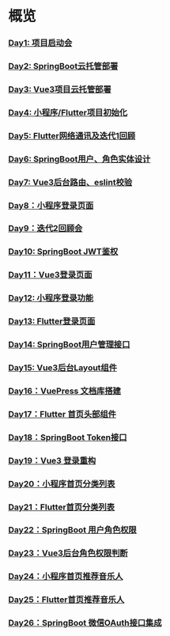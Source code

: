 # 概览

### [Day1: 项目启动会](./day1-kickoff-metting.md)
### [Day2: SpringBoot云托管部署](../service/day2-how-to-deploy-springboot-to-wecloud.md)
### [Day3: Vue3项目云托管部署](../admin/day3-how-to-deploy-vue3-to-wecloud.md)
### [Day4: 小程序/Flutter项目初始化](../mp/day4-init-mp-and-flutter-project.md)
### [Day5: Flutter网络通讯及迭代1回顾](../app/day5-flutter-http-and-review-sprint1.md)
### [Day6: SpringBoot用户、角色实体设计](../service/day6-springboot-user-and-role-entity.md)
### [Day7: Vue3后台路由、eslint校验](../admin/day7-vue3-router-and-eslint.md)
### [Day8：小程序登录页面](../mp/day8-mp-login-page.md)
### [Day9：迭代2回顾会](./day9-review-sprint2.md)
### [Day10: SpringBoot JWT鉴权](../service/day10-springboot-jwt-authentication.md)
### [Day11：Vue3登录页面](../admin/day11-vue3-login-page.md)
### [Day12: 小程序登录功能](../mp/day12-mp-login-page.md)
### [Day13: Flutter登录页面](../app/day13-app-login-page.md)
### [Day14: SpringBoot用户管理接口](../service/day14-springboot-user-api.md)
### [Day15: Vue3后台Layout组件](../admin/day15-vue3-layout-component.md)
### [Day16：VuePress 文档库搭建](./day16-how-to-init-vuepress-project.md)
### [Day17：Flutter 首页头部组件](../app/day17-flutter-homepage-header-widget.md)
### [Day18：SpringBoot Token接口](../service/day18-springboot-token-api.md)
### [Day19：Vue3 登录重构](../admin/day19-vue3-login-refactoring.md)
### [Day20：小程序首页分类列表](../mp/day20-mp-homepage-category-banner.md)
### [Day21：Flutter首页分类列表](../app/day21-app-homepage-category-banner.md)
### [Day22：SpringBoot 用户角色权限](../service/day22-springboot-role-permission.md)
### [Day23：Vue3后台角色权限判断](../admin/day23-vue3-role-based-permission.md)
### [Day24：小程序首页推荐音乐人](../mp/day24-mp-homepage-musician-banner.md)
### [Day25：Flutter首页推荐音乐人](../app/day25-flutter-homepage-musician-banner.md)
### [Day26：SpringBoot 微信OAuth接口集成](../service/day26-springboot-oauth2.md)
